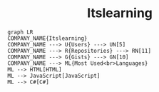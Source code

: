 <h1 align="center">Itslearning</h1>

```mermaid
graph LR
COMPANY_NAME{Itslearning}
COMPANY_NAME ---> U{Users} ---> UN[5]
COMPANY_NAME ---> R{Repositories} ---> RN[11]
COMPANY_NAME ---> G{Gists} ---> GN[10]
COMPANY_NAME ---> ML{Most Used<br>Languages}
ML --> HTML[HTML]
ML --> JavaScript[JavaScript]
ML --> C#[C#]
```
